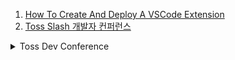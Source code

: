 1. [How To Create And Deploy A VSCode Extension](https://youtu.be/q5V4T3o3CXE)
1. [Toss Slash 개발자 컨퍼런스 ](https://youtube.com/playlist?list=PL1DJtS1Hv1PiGXmgruP1_gM2TSvQiOsFL)

<details>
<summary>Toss Dev Conference</summary>

1. [토스ㅣSLASH - 토스뱅크 데이터 설계사상](https://youtu.be/KoLObZ9A3Kc)
1. [토스ㅣSLASH 21 - JavaScript Bundle Diet](https://youtu.be/EP7g5R-7zwM)
1. [토스ㅣSLASH 21 - 토스 서비스를 구성하는 서버 기술](https://youtu.be/YBXFRSAXScs)
1. [토스ㅣSLASH 22 - 토스증권 실시간 시세 적용기](https://youtu.be/WKYE-QtzO6g)
1. [토스ㅣSLASH 22 - 토스에서는 테이블 정보를 어떻게 관리하나요?](https://youtu.be/KUskYwqtPZM)

</details>
